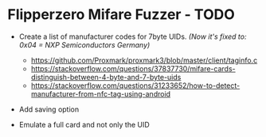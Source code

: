 
# Flipperzero Mifare Fuzzer - TODO

- Create a list of manufacturer codes for 7byte UIDs. _(Now it's fixed to: 0x04 = NXP Semiconductors Germany)_
    - https://github.com/Proxmark/proxmark3/blob/master/client/taginfo.c
    - https://stackoverflow.com/questions/37837730/mifare-cards-distinguish-between-4-byte-and-7-byte-uids
    - https://stackoverflow.com/questions/31233652/how-to-detect-manufacturer-from-nfc-tag-using-android

- Add saving option

- Emulate a full card and not only the UID
